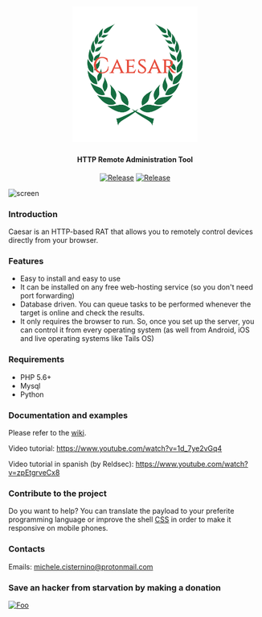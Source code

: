 <h1 align="center">
  <a href="https://github.com/0blio/Caesar"><img src="https://raw.githubusercontent.com/0blio/Caesar/master/Server/assets/images/logo.png" width=250 alt="Caesar"></a>
  <h4 align="center">HTTP Remote Administration Tool</h4>
</h1>

<p align=center>
  <a href="https://github.com/0blio/Caesar"><img alt="Release" src="https://img.shields.io/badge/Release-1.1.0-blue.svg"/></a>
  <a href="https://github.com/0blio/Caesar"><img alt="Release" src="https://img.shields.io/badge/God-Not%20found-red.svg"/></a>
</p>

![screen](http://oblio.altervista.org/caesar/screens/home.png)

### Introduction
Caesar is an HTTP-based RAT that allows you to remotely control devices directly from your browser.

### Features
* Easy to install and easy to use
* It can be installed on any free web-hosting service (so you don't need port forwarding)
* Database driven. You can queue tasks to be performed whenever the target is online and check the results.
* It only requires the browser to run. So, once you set up the server, you can control it from every operating system (as well from Android, iOS and live operating systems like Tails OS) 

### Requirements
* PHP 5.6+
* Mysql
* Python

### Documentation and examples
Please refer to the [wiki](https://github.com/0blio/caesar/wiki).

Video tutorial: https://www.youtube.com/watch?v=1d_7ye2vGq4

Video tutorial in spanish (by Reldsec): https://www.youtube.com/watch?v=zpEtgrveCx8

### Contribute to the project 
Do you want to help? You can translate the payload to your preferite programming language or improve the shell [CSS](https://github.com/0blio/caesarRAT/blob/master/Server/assets/css/shell_styles.css) in order to make it responsive on mobile phones.

### Contacts
Emails: michele.cisternino@protonmail.com

### Save an hacker from starvation by making a donation
[![Foo](https://www.paypalobjects.com/en_US/i/btn/btn_donate_LG.gif)](https://www.paypal.me/0blio)

